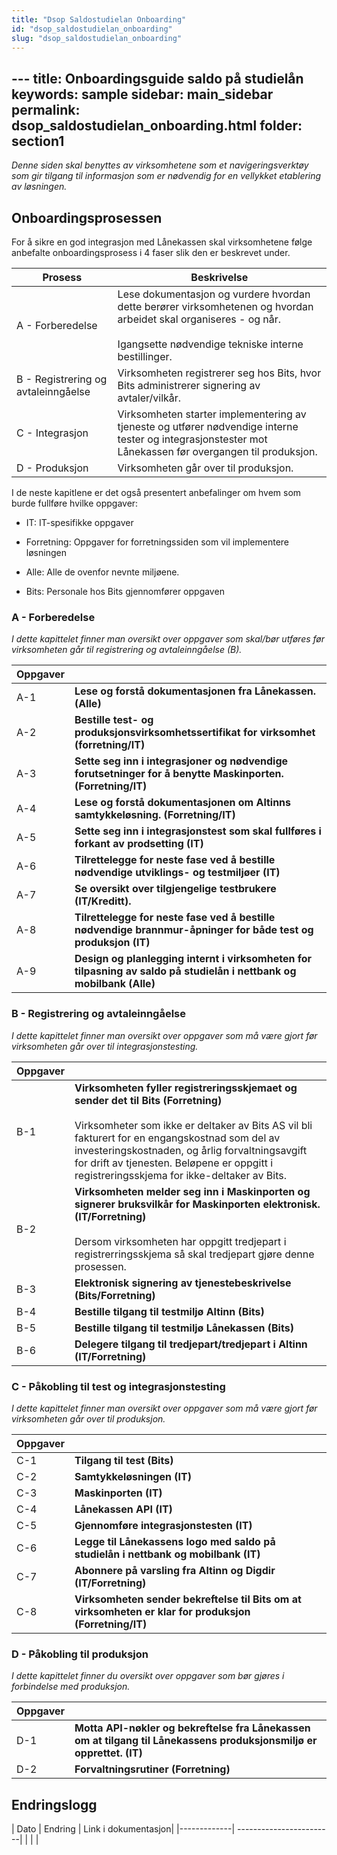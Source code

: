 ```yaml
---
title: "Dsop Saldostudielan Onboarding"
id: "dsop_saldostudielan_onboarding"
slug: "dsop_saldostudielan_onboarding"
---
```


﻿---
title: Onboardingsguide saldo på studielån
keywords: sample
sidebar: main_sidebar
permalink: dsop_saldostudielan_onboarding.html
folder: section1
---


*Denne siden skal benyttes av virksomhetene som et navigeringsverktøy som gir tilgang til informasjon som er nødvendig for en vellykket etablering av løsningen.*

## Onboardingsprosessen
For å sikre en god integrasjon med Lånekassen skal virksomhetene følge anbefalte onboardingsprosess i 4 faser slik den er beskrevet under.   

| Prosess                             | Beskrivelse                                                                                                                                                                     |
|-------------------------------------|---------------------------------------------------------------------------------------------------------------------------------------------------------------------------------|
| A - Forberedelse                    | Lese dokumentasjon og vurdere hvordan dette berører virksomhetenen og hvordan arbeidet skal organiseres - og når. <br><br> Igangsette nødvendige tekniske interne bestillinger. |
| B - Registrering og avtaleinngåelse | Virksomheten registrerer seg hos Bits, hvor Bits administrerer signering av avtaler/vilkår.                                                                                     |
| C - Integrasjon                     | Virksomheten starter implementering av tjeneste og utfører nødvendige interne tester og integrasjonstester mot Lånekassen før overgangen til produksjon.                        |
| D - Produksjon                      | Virksomheten går over til produksjon.                                                                                                                                           |


I de neste kapitlene er det også presentert anbefalinger om hvem som burde fullføre hvilke oppgaver:  

* IT: IT-spesifikke oppgaver

* Forretning: Oppgaver for forretningssiden som vil implementere løsningen

* Alle: Alle de ovenfor nevnte miljøene.

* Bits: Personale hos Bits gjennomfører oppgaven


### A - Forberedelse

*I dette kapittelet finner man oversikt over oppgaver som skal/bør utføres før virksomheten går til registrering og avtaleinngåelse (B).*

| Oppgaver |                                                                                                                      |
|----------|----------------------------------------------------------------------------------------------------------------------|
| A-1      | **Lese og forstå dokumentasjonen fra Lånekassen. (Alle)**                                                            | Se [Saldo på studielån](dsop_saldostudielan_om.html) og [Informasjonsmodell](https://dokumentasjon.dsop.no/dsop_saldostudielan_informasjonsmodellLanekassen.html)  Sidene forklarer hva tjenesten er og hvilken informasjon som leveres.|
| A-2      | **Bestille test- og produksjonsvirksomhetssertifikat for virksomhet (forretning/IT)**                                | Virksomheten må ha gyldig test- og produksjons-virksomhetssertifikater fra enten [Buypass](https://www.buypass.no/produkter/virksomhetssertifikat-esegl#oversikt-VID) eller [Commfides](https://www.commfides.com/commfides-virksomhetssertifikat/) <br> <br> Virksomhetssertifikatene skal brukes for autentisering mot samtykkeløsningen og maskinporten. <br><br> Det er også mulig å gjenbruke eksisterende test- og produksjonsvirksomhetssertifikat.<br><br>[Les mer om virksomhetssertifikat her.](https://www.bits.no/document/bits-buypass-commfides-business-certificates-an-introduction/) |
| A-3      | **Sette seg inn i integrasjoner og nødvendige forutsetninger for å benytte Maskinporten. (Forretning/IT)**           |Maskinporten brukes til å autorisere tilgang til Lånekassens API. Se: <br><br> [Slik bruker du Maskinporten som API-konsument](https://docs.digdir.no/docs/Maskinporten/maskinporten_guide_apikonsument)|
| A-4      | **Lese og forstå dokumentasjonen om Altinns samtykkeløsning. (Forretning/IT)**                                       | Se [Altinns samtykkeløsning](https://altinn.github.io/docs/utviklingsguider/samtykke/datakonsument/komme-i-gang/).|
| A-5      | **Sette seg inn i integrasjonstest som skal fullføres i forkant av prodsetting (IT)**                                | Se [Integrasjonstest](assets/Saldostudielan_integration_test.xlsx). Oversikt over alle test caser som skal gjennomføres før virksomhet kan gå over til produksjon.|
| A-6      | **Tilrettelegge for neste fase ved å bestille nødvendige utviklings- og testmiljøer (IT)**                           | Dette er en virksomhet-intern aktivitet.|
| A-7      | **Se oversikt over tilgjengelige testbrukere (IT/Kreditt).**                                                         | [Testdata](https://dokumentasjon.dsop.no/dsop_saldostudielan_integrasjonstest.html#testkunder)|
| A-8      | **Tilrettelegge for neste fase ved å bestille nødvendige brannmur-åpninger for både test og produksjon (IT)**        | Dette er en virksomhet-intern aktivitet.|
| A-9      | **Design og planlegging internt i virksomheten for tilpasning av saldo på studielån i nettbank og mobilbank (Alle)** | |



### B - Registrering og avtaleinngåelse

*I dette kapittelet finner man oversikt over oppgaver som må være gjort før virksomheten går over til integrasjonstesting.*

| Oppgaver |                                                                                                                                                                                                                                                                                                                                            |
|----------|--------------------------------------------------------------------------------------------------------------------------------------------------------------------------------------------------------------------------------------------------------------------------------------------------------------------------------------------|
| B-1      | **Virksomheten fyller registreringsskjemaet og sender det til Bits (Forretning)** <br><br> Virksomheter som ikke er deltaker av Bits AS vil bli fakturert for en engangskostnad som del av investeringskostnaden, og årlig forvaltningsavgift for drift av tjenesten. Beløpene er oppgitt i registreringsskjema for ikke-deltaker av Bits. | [Registreringsskjema](assets/Registreringsskjema-saldo_studielan.docx) <br><br> [Registreringsskjema ikke-deltaker av Bits AS](assets/Registreringsskjema_saldo_studielan_ikkedeltaker.docx).<br><br> Ferdig utfylt skjema sendes til [DSOP Support](https://support.dsop.no/). <br><br> Bits vil verifisere innholdet i skjemaet og vil på bakgrunn av godkjent registreringsskjema starte prosess for elektronisk avtaleinngåelse. <br><br> Nødvendig input: <br><br>- Organisasjonsnummer <br><br>- Hovedkontaktperson <br><br>- Ulike kontaktpersoner i virksomheten <br><br>- Er SBL implementert? <br><br>- Domener for test-miljø <br><br>- Domener for produksjonsmiljø <br><br>- Navn på eventuelle virksomhet som konsumenten signerer på vegne av|
| B-2      | **Virksomheten melder seg inn i Maskinporten og signerer bruksvilkår for Maskinporten elektronisk. (IT/Forretning)** <br><br> Dersom virksomheten har oppgitt tredjepart i registrerringsskjema så skal tredjepart gjøre denne prosessen.                                                                                                  | Følg fremgangsmåte under: [Ta i bruk Maskinporten](https://samarbeid.digdir.no/maskinporten/maskinporten/25)<br><br> Dersom tredjepart skal implementere løsningen er det kun deres organisasjon som trenger å signere bruksvilkår og opprette tilgang i Maskinporten sin samarbeidsportal. |
| B-3      | **Elektronisk signering av tjenestebeskrivelse (Bits/Forretning)**                                                                                                                                                                                                                                                                         |Tjenestebeskrivelsen inneholder bruksvilkårene for tjenestene og underbilag. <br><br> Virksomheten blir kontaktet av Bits for å starte elektronisk avtaleinngåelse. |
| B-4      | **Bestille tilgang til testmiljø Altinn (Bits)**                                                                                                                                                                                                                                                                                           | Bits bestiller API-nøklene på vegne av virksomheten, og Altinn sender nøklene direkte til foretaket. API-nøklene er nødvendig for å kunne benytte samtykkeløsningen.<br><br> Denne prosessen vil ikke bli utført om virksomheten bekrefter at SBL er implementert i innsendt registreringsskjema. Det er samme API-nøkler som benyttes for denne løsningen – både for test og produksjonsmiljø. <br><br>Dersom virksomheten benytter tredjepart, og tredjepart skal benytte sitt eget virksomhetssertifikat, må egne API-nøkler for tredjepart bestilles. <br><br> Tredjepart får ikke direkte tilgang til tjenesten (5498_1) i Altinn, og kan kun hente på samtykke på vegne av bank som har fått tilgang til tjenesten.|
| B-5      | **Bestille tilgang til testmiljø Lånekassen (Bits)**                                                                                                                                                                                                                                                                                       | Bits bestiller tilgang til testmiljø hos Lånekassen for virksomheten. Basert på bestillingen gir Lånekassen tilgang til API’et, samt tilgang til Maskinporten og samtykkeløsningen for saldo på studielån.<br><br> Lånekassen sender API-nøkler for tilgang til deres testmiljø direkte til kontaktperson for integrasjon. <br><br> Dersom virksomheten benytter tredjepart får både tredjepart og virksomhetene, som de implementerer på vegne av, tilgang til Lånekassens scope i Maskinporten. Det er kun tredjepart som må legge opp integrasjonen i sin samarbeidsportal.<br><br> Dette kan ta opptil 1-3 virkedager.|
| B-6      | **Delegere tilgang til tredjepart/tredjepart i Altinn (IT/Forretning)**                                                                                                                                                                                                                                                                    | Denne prosessen gjelder kun for virksomhet som benytter tredjeparter, hvor tredjepart skal sende forespørsel på vegne av virksomheten.<br><br> Virksomheten må gi tredjepart følgende rettigheter i Altinn:<br>«Tilgang til api for å hente saldoopplysninger»<br>«Tilgang til å administrere samtykkeforespørsler og samtykketokens», slik at leverandør kan sende forespørsler på vegne av datakonsument mot samtykkeløsningen.<br><br> Test-miljø: virksomhetene bruker testbruker i Altinn som er registrert som daglig leder for foretaket i Altinns TT02-miljø for å delegere tilgang til tredjepart. Ta kontakt med [DSOP](mailto:dsop@bits.no) dersom dere ikke har testbruker registrert for deres foretak i TT02.  <br><br> Produksjonsmiljø: Bemyndiget person hos virksomheten må delegere tilgang til tredjepart i Altinn. Se: [Veiledning delegere tilgang i Altinn](assets/Veiledning_delegering_Altinn.pdf).|


### C - Påkobling til test og integrasjonstesting
*I dette kapittelet finner man oversikt over oppgaver som må være gjort før virksomheten går over til produksjon.*


| Oppgaver |                                                                                                        |
|----------|--------------------------------------------------------------------------------------------------------|
| C-1      | **Tilgang til test (Bits)**                                                                            | Bits får bekreftelse fra Lånekassen om tilgang er gitt og informerer dermed virksomheten at de er i test. <br><br> Virksomheten mottar en API-key fra Lånekassen som legges i API-key feltet i header-forespørsel mot Lånekassen. Dette er ikke samme API-key som dere mottar fra Altinn.|
| C-2      | **Samtykkeløsningen (IT)**                                                                             | Løsningen skal implementeres slik at det ikke forespørres token fra Samtykkeløsningen hver gang kunde logger inn i nettbank, mobilbank og/eller økonomiapp. Dette er for å hindre at samtykkekomponenten ikke blir overbelastet.|
| C-3      | **Maskinporten (IT)**                                                                                  | Løsningen skal implementeres slik at det ikke forespørres token fra Maskinporten hver gang kunde logger inn i nettbank, mobilbank og/eller økonomiapp. <br><br> Token fra Maskinporten har en varighet på 120 sekunder, og bankene benytter dermed samme token på tvers av kundene i løpet av tokenets levetid. Nytt access token forespørres når token er i ferd med å løpe ut.|
| C-4      | **Lånekassen API (IT)**                                                                                | Løsningen implementeres slik at det forespørres data fra Lånekassen kun én gang hver gang kunde logger inn i nettbank, mobilbank og/eller økonomiapp. Dette innebærer at virksomhetene må benytte [sesjonslagring](https://dokumentasjon.dsop.no/dsop_saldostudielan_integrasjonLanekassen.html#sesjonslagring).|
| C-5      | **Gjennomføre integrasjonstesten (IT)**                                                                |[Integrasjonstest](assets/Saldostudielan_integration_test.xlsx) er et sett med testcaser som virksomheten må utføre før de kan gå i produksjon. Fullført integrasjonstest sendes til [DSOP Support](https://support.dsop.no/) i prosess C-8. <br><br> For Maskinporten skal virksomhetene benytte TEST-miljø og Samtykkeløsninge skal TT02-miljø benyttes. URLer for miljøene finnes [her](https://dokumentasjon.dsop.no/dsop_saldostudielan_faq.html#hvilke-urler-benyttes-for-test--og-produksjonsmilj%C3%B8).|
| C-6      | **Legge til Lånekassens logo med saldo på studielån i nettbank og mobilbank (IT)**                     | Bruk av logo står beskrevet på siden [Logo Lånekassen](https://dokumentasjon.dsop.no/dsop_saldostudielan_logoLanekassen.html) og i bilag 5 til tjenestebeskrivelsen.|
| C-7      | **Abonnere på varsling fra Altinn og Digdir (IT/Forretning)**                                          | [Driftvarsel Altinn og Digdir](https://status.digdir.no/)  |
| C-8      | **Virksomheten sender bekreftelse til Bits om at virksomheten er klar for produksjon (Forretning/IT)** | Virksomheten skal bekrefte følgende: <br><br>- Prosess C-2 til C-6 er utført <br><br>- Domener for produksjonsmiljø <br><br>  E-posten sendes til [DSOP Support](https://support.dsop.no/). <br><br> Bits vil på bakgrunn av godkjent integrasjonstest og bekreftelse på ovvenevnte punkter bestille tilgang til produksjonsmiljø hos Lånekassen.|

### D - Påkobling til produksjon
*I dette kapittelet finner du oversikt over oppgaver som bør gjøres i forbindelse med produksjon.*

| Oppgaver |                                                                                                                      |
|----------|----------------------------------------------------------------------------------------------------------------------|
| D-1      | **Motta API-nøkler og bekreftelse fra Lånekassen om at tilgang til Lånekassens produksjonsmiljø er opprettet. (IT)** | Virksomheten er i produksjon. |
| D-2      | **Forvaltningsrutiner (Forretning)**                                                                                 | Tjenestens [Forvaltningsrutiner](assets/Forvaltningsrutiner_saldostudielan.pdf) skal innarbeides i virksomhetens. Blant annet tilrettelegge for at alle feilmeldinger, spørsmål til dokumentasjon og endringsønsker sendes til: [DSOP Support](https://support.dsop.no/)|

## Endringslogg

| Dato         | Endring  | Link i dokumentasjon|
|-------------| ------------------------|
|    | |
